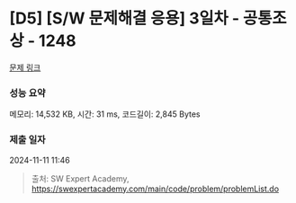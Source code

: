 # [D5] [S/W 문제해결 응용] 3일차 - 공통조상 - 1248 

[문제 링크](https://swexpertacademy.com/main/code/problem/problemDetail.do?contestProbId=AV15PTkqAPYCFAYD) 

### 성능 요약

메모리: 14,532 KB, 시간: 31 ms, 코드길이: 2,845 Bytes

### 제출 일자

2024-11-11 11:46



> 출처: SW Expert Academy, https://swexpertacademy.com/main/code/problem/problemList.do